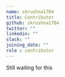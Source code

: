 ```yaml
---
name: skrushna1704
title: Contributor
github: skrushna1704
twitter: ""
linkedin: ""
slack: ""
joining_date: ""
role : contributor
---
```


Still waiting for this
